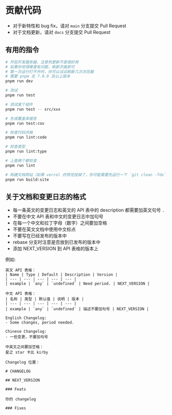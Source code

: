 # 贡献代码

- 对于新特性和 bug fix，请对 `main` 分支提交 Pull Request
- 对于文档更新，请对 `docs` 分支提交 Pull Request

## 有用的指令

```bash
# 开启开发服务器，注意热更新不是很好用
# 如果你觉得哪里有问题，刷新页面即可
# 第一次运行打不开时，你可以试试刷新几次浏览器
# 需要 pnpm 在 7.0.0 及以上版本
pnpm run dev

# 测试
pnpm run test

# 测试某个组件
pnpm run test -- src/xxx

# 生成覆盖率报告
pnpm run test:cov

# 检查代码风格
pnpm run lint:code

# 检查类型
pnpm run lint:type

# 上面俩个都检查
pnpm run lint

# 构建文档网站（如果 vercel 的预览挂掉了，你可能需要先运行一下 `git clean -fdx`）
pnpm run build:site
```

## 关于文档和变更日志的格式

- 每一条英文的变更日志和英文的 API 表中的 description 都需要加英文句号 `.`
- 不要在中文 API 表和中文的变更日志中加句号
- 在每一个中文和拉丁字母（数字）之间要加空格
- 不要在英文文档中使用中文标点
- 不要写在已经发布的版本中
- rebase 分支时注意是否放到已发布的版本中
- 添加 NEXT_VERSION 到 API 表格的版本上

例如:

```
英文 API 表格：
| Name | Type | Default | Description | Version |
| --- | --- | --- | --- | --- |
| example | `any` | `undefined` | Need period. | NEXT_VERSION |

中文 API 表格：
| 名称 | 类型 | 默认值 | 说明 | 版本 |
| --- | --- | --- | --- | --- |
| example | `any` | `undefined` | 描述不要加句号 | NEXT_VERSION |

English Changelog:
- Some changes, period needed.

Chinese Changelog:
- 一些变更，不要加句号

中英文之间要加空格：
星之 star 卡比 kirby

Changelog 位置：

# CHANGELOG

## NEXT_VERSION

### Feats

你的 changelog

### Fixes
```
